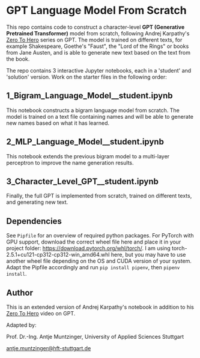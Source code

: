 # GPT Language Model From Scratch

This repo contains code to construct a character-level **GPT (Generative Pretrained Transformer)** model from scratch, following Andrej Karpathy's [Zero To Hero](https://karpathy.ai/zero-to-hero.html) series on GPT.
The model is trained on different texts, for example Shakespeare, Goethe's "Faust", the "Lord of the Rings" or books from Jane Austen, and is able to generate new text based on the text from the book.

The repo contains 3 interactive Jupyter notebooks, each in a 'student' and 'solution' version. Work on the starter files in the following order:

## 1_Bigram_Language_Model__student.ipynb
This notebook constructs a bigram language model from scratch. 
The model is trained on a text file containing names and will be able to generate new names based on what it has learned. 

## 2_MLP_Language_Model__student.ipynb
This notebook extends the previous bigram model to a multi-layer perceptron to improve the name generation results.

## 3_Character_Level_GPT__student.ipynb
Finally, the full GPT is implemented from scratch, trained on different texts, and generating new text.

## Dependencies

See `Pipfile` for an overview of required python packages. For PyTorch with GPU support, download the correct wheel file here and place it in your project folder: https://download.pytorch.org/whl/torch/. I am using torch-2.5.1+cu121-cp312-cp312-win_amd64.whl here, but you may have to use another wheel file depending on the OS and CUDA version of your system. Adapt the Pipfile accordingly and run `pip install pipenv`, then `pipenv install`.

## Author

This is an extended version of Andrej Karpathy's notebook in addition to his [Zero To Hero](https://karpathy.ai/zero-to-hero.html) video on GPT.

Adapted by: 

Prof. Dr.-Ing. Antje Muntzinger, University of Applied Sciences Stuttgart

antje.muntzinger@hft-stuttgart.de


